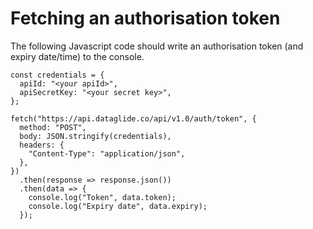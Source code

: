 # Fetching an authorisation token

The following Javascript code should write an authorisation token (and expiry date/time) to the console.

```
const credentials = {
  apiId: "<your apiId>",
  apiSecretKey: "<your secret key>",
};

fetch("https://api.dataglide.co/api/v1.0/auth/token", {
  method: "POST",
  body: JSON.stringify(credentials),
  headers: {
    "Content-Type": "application/json",
  },
})
  .then(response => response.json())
  .then(data => {
    console.log("Token", data.token);
    console.log("Expiry date", data.expiry);
  });
  ```

  